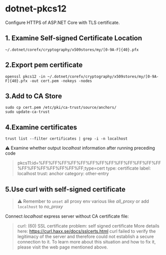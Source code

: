 # dotnet-pkcs12

Configure HTTPS of ASP.NET Core with TLS certificate.

## 1. Examine Self-signed Certificate Location

`~/.dotnet/corefx/cryptography/x509stores/my/[0-9A-F]{40}.pfx`

## 2.Export pem certificate

```
openssl pkcs12 -in ~/.dotnet/corefx/cryptography/x509stores/my/[0-9A-F]{40}.pfx -out cert.pem -nokeys -nodes
```

## 3.Add to CA Store

```
sudo cp cert.pem /etc/pki/ca-trust/source/anchors/
sudo update-ca-trust
```

## 4.Examine certificates

```
trust list --filter certificates | grep -i -n localhost
```

 :warning: Examine whether output *localhost* information after running preceding code

> pkcs11:id=%FF%FF%FF%FF%FF%FF%FF%FF%FF%FF%FF%FF%FF%FF%FF%FF%FF%FF%FF%FF;type=cert
    type: certificate
    label: localhost
    trust: anchor
    category: other-entry

## 5.Use curl with self-signed certificate

> :warning: Remember to `unset` all proxy env various like *all_proxy* or add `localhost` to *no_proxy*

Connect *localhost* express server without CA certificate file:

> curl: (60) SSL certificate problem: self signed certificate
More details here: https://curl.haxx.se/docs/sslcerts.html
curl failed to verify the legitimacy of the server and therefore could not
establish a secure connection to it. To learn more about this situation and
how to fix it, please visit the web page mentioned above.

